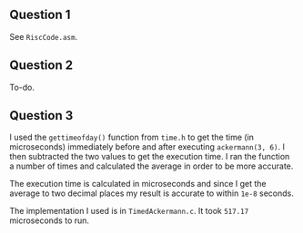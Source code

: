 ## Question 1

See `RiscCode.asm`.

## Question 2

To-do.

## Question 3

I used the `gettimeofday()` function from `time.h` to get the time (in microseconds) immediately before and after executing `ackermann(3, 6)`. I then subtracted the two values to get the execution time. I ran the function a number of times and calculated the average in order to be more accurate.

The execution time is calculated in microseconds and since I get the average to two decimal places my result is accurate to within `1e-8` seconds.

The implementation I used is in `TimedAckermann.c`. It took `517.17` microseconds to run.
